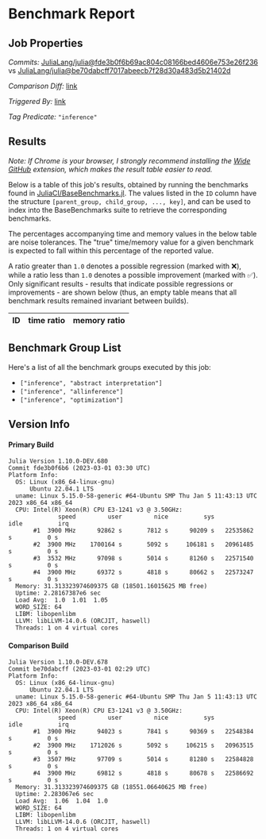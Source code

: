 # Benchmark Report

## Job Properties

*Commits:* [JuliaLang/julia@fde3b0f6b69ac804c08166bed4606e753e26f236](https://github.com/JuliaLang/julia/commit/fde3b0f6b69ac804c08166bed4606e753e26f236) vs [JuliaLang/julia@be70dabcff7017abeecb7f28d30a483d5b21402d](https://github.com/JuliaLang/julia/commit/be70dabcff7017abeecb7f28d30a483d5b21402d)

*Comparison Diff:* [link](https://github.com/JuliaLang/julia/compare/be70dabcff7017abeecb7f28d30a483d5b21402d..fde3b0f6b69ac804c08166bed4606e753e26f236)

*Triggered By:* [link](https://github.com/JuliaLang/julia/pull/48826#issuecomment-1449280174)

*Tag Predicate:* `"inference"`

## Results

*Note: If Chrome is your browser, I strongly recommend installing the [Wide GitHub](https://chrome.google.com/webstore/detail/wide-github/kaalofacklcidaampbokdplbklpeldpj?hl=en)
extension, which makes the result table easier to read.*

Below is a table of this job's results, obtained by running the benchmarks found in
[JuliaCI/BaseBenchmarks.jl](https://github.com/JuliaCI/BaseBenchmarks.jl). The values
listed in the `ID` column have the structure `[parent_group, child_group, ..., key]`,
and can be used to index into the BaseBenchmarks suite to retrieve the corresponding
benchmarks.

The percentages accompanying time and memory values in the below table are noise tolerances. The "true"
time/memory value for a given benchmark is expected to fall within this percentage of the reported value.

A ratio greater than `1.0` denotes a possible regression (marked with :x:), while a ratio less
than `1.0` denotes a possible improvement (marked with :white_check_mark:). Only significant results - results
that indicate possible regressions or improvements - are shown below (thus, an empty table means that all
benchmark results remained invariant between builds).

| ID | time ratio | memory ratio |
|----|------------|--------------|

## Benchmark Group List

Here's a list of all the benchmark groups executed by this job:

- `["inference", "abstract interpretation"]`
- `["inference", "allinference"]`
- `["inference", "optimization"]`

## Version Info

#### Primary Build

```
Julia Version 1.10.0-DEV.680
Commit fde3b0f6b6 (2023-03-01 03:30 UTC)
Platform Info:
  OS: Linux (x86_64-linux-gnu)
      Ubuntu 22.04.1 LTS
  uname: Linux 5.15.0-58-generic #64-Ubuntu SMP Thu Jan 5 11:43:13 UTC 2023 x86_64 x86_64
  CPU: Intel(R) Xeon(R) CPU E3-1241 v3 @ 3.50GHz: 
              speed         user         nice          sys         idle          irq
       #1  3900 MHz      92862 s       7812 s      90209 s   22535862 s          0 s
       #2  3900 MHz    1700164 s       5092 s     106181 s   20961485 s          0 s
       #3  3532 MHz      97098 s       5014 s      81260 s   22571540 s          0 s
       #4  3900 MHz      69372 s       4818 s      80662 s   22573247 s          0 s
  Memory: 31.313323974609375 GB (18501.16015625 MB free)
  Uptime: 2.28167387e6 sec
  Load Avg:  1.0  1.01  1.05
  WORD_SIZE: 64
  LIBM: libopenlibm
  LLVM: libLLVM-14.0.6 (ORCJIT, haswell)
  Threads: 1 on 4 virtual cores

```

#### Comparison Build

```
Julia Version 1.10.0-DEV.678
Commit be70dabcff (2023-03-01 02:29 UTC)
Platform Info:
  OS: Linux (x86_64-linux-gnu)
      Ubuntu 22.04.1 LTS
  uname: Linux 5.15.0-58-generic #64-Ubuntu SMP Thu Jan 5 11:43:13 UTC 2023 x86_64 x86_64
  CPU: Intel(R) Xeon(R) CPU E3-1241 v3 @ 3.50GHz: 
              speed         user         nice          sys         idle          irq
       #1  3900 MHz      94023 s       7841 s      90369 s   22548384 s          0 s
       #2  3900 MHz    1712026 s       5092 s     106215 s   20963515 s          0 s
       #3  3507 MHz      97709 s       5014 s      81280 s   22584828 s          0 s
       #4  3900 MHz      69812 s       4818 s      80678 s   22586692 s          0 s
  Memory: 31.313323974609375 GB (18551.06640625 MB free)
  Uptime: 2.283067e6 sec
  Load Avg:  1.06  1.04  1.0
  WORD_SIZE: 64
  LIBM: libopenlibm
  LLVM: libLLVM-14.0.6 (ORCJIT, haswell)
  Threads: 1 on 4 virtual cores

```
